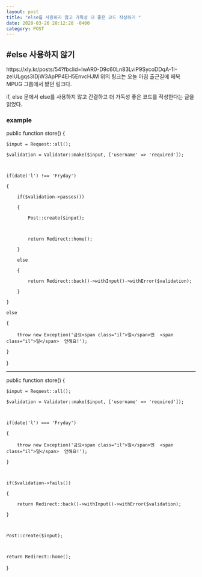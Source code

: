 ```yaml
---
layout: post
title: "else를 사용하지 않고 가독성 더 좋은 코드 작성하기 "
date: 2020-03-26 20:12:28 -0400
category: POST
---
```



<h2>#else 사용하지 않기</h2>
https://xly.kr/posts/54?fbclid=IwAR0-D9c60Ln83LviP9SycoDDqA-1I-zeIULgqs3IDjW3ApPP4EH5EnvcHJM
위의 링크는 오늘 아침 출근길에 페북 MPUG 그룹에서 봤던 링크다.

if, else 문에서 else를 사용하지 않고 간결하고 더 가독성 좋은 코드를 작성한다는 글을 읽었다. 



<h3>example</h3>
public function store() {

    $input = Request::all();

    $validation = Validator::make($input, ['username' => 'required']);



    if(date('l') !== 'Fryday')

    {

        if($validation->passes())

        {

            Post::create($input);



            return Redirect::home();

        }

        else 

        {

            return Redirect::back()->withInput()->withError($validation);

        }

    }

    else

    {

        throw new Exception('금요<span class="il">일</span>엔  <span class="il">일</span>  안해요!');

    }

} 




-------------------------------------------------------------------------------------




public function store() {

    $input = Request::all();

    $validation = Validator::make($input, ['username' => 'required']);



    if(date('l') === 'Fryday')

    {

        throw new Exception('금요<span class="il">일</span>엔  <span class="il">일</span>  안해요!');

    }



    if($validation->fails())

    {

        return Redirect::back()->withInput()->withError($validation);

    }



    Post::create($input);



    return Redirect::home();

}